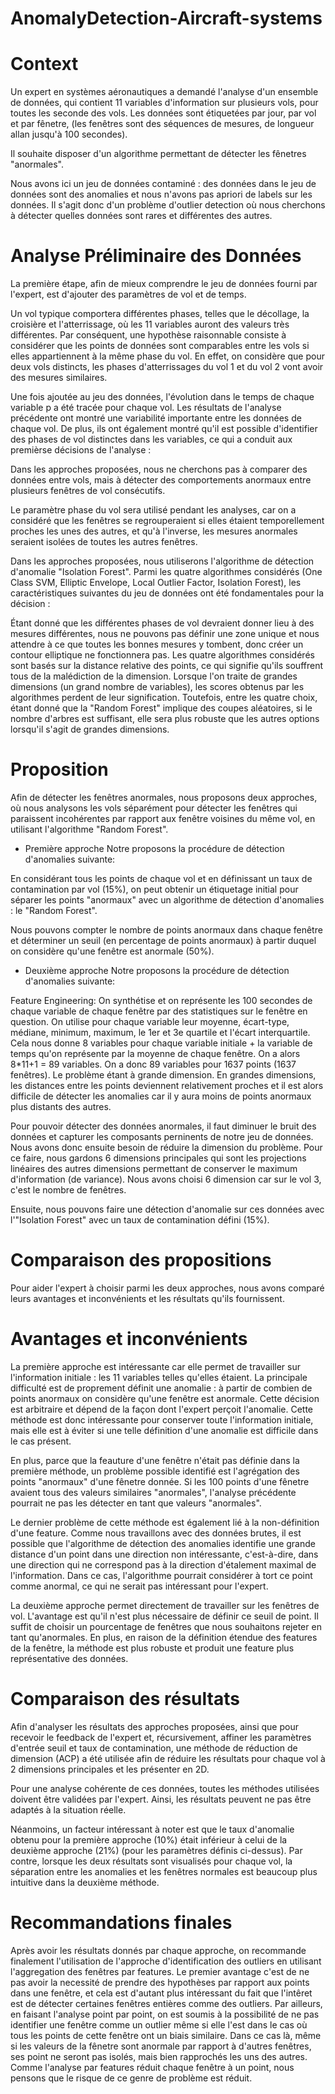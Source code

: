 # AnomalyDetection-Aircraft-systems

# Context
Un expert en systèmes aéronautiques a demandé l'analyse d'un ensemble de données, qui contient 11 variables d'information sur plusieurs vols, pour toutes les seconde des vols. Les données sont étiquetées par jour, par vol et par fênetre, (les fenêtres sont des séquences de mesures, de longueur allan jusqu'à 100 secondes).

Il souhaite disposer d'un algorithme permettant de détecter les fênetres "anormales".

Nous avons ici un jeu de données contaminé : des données dans le jeu de données sont des anomalies et nous n'avons pas apriori de labels sur les données. Il s'agit donc d'un problème d'outlier detection où nous cherchons à détecter quelles données sont rares et différentes des autres.

# Analyse Préliminaire des Données
La première étape, afin de mieux comprendre le jeu de données fourni par l'expert, est d'ajouter des paramètres de vol et de temps.

Un vol typique comportera différentes phases, telles que le décollage, la croisière et l'atterrissage, où les 11 variables auront des valeurs très différentes. Par conséquent, une hypothèse raisonnable consiste à considérer que les points de données sont comparables entre les vols si elles appartiennent à la même phase du vol. En effet, on considère que pour deux vols distincts, les phases d'atterrissages du vol 1 et du vol 2 vont avoir des mesures similaires.

Une fois ajoutée au jeu des données, l'évolution dans le temps de chaque variable p a été tracée pour chaque vol. Les résultats de l'analyse précédente ont montré une variabilité importante entre les données de chaque vol. De plus, ils ont également montré qu'il est possible d'identifier des phases de vol distinctes dans les variables, ce qui a conduit aux premièrse décisions de l'analyse :

Dans les approches proposées, nous ne cherchons pas à comparer des données entre vols, mais à détecter des comportements anormaux entre plusieurs fenêtres de vol consécutifs.

Le paramètre phase du vol sera utilisé pendant les analyses, car on a considéré que les fenêtres se regrouperaient si elles étaient temporellement proches les unes des autres, et qu'à l'inverse, les mesures anormales seraient isolées de toutes les autres fenêtres.

Dans les approches proposées, nous utiliserons l'algorithme de détection d'anomalie "Isolation Forest". Parmi les quatre algorithmes considérés (One Class SVM, Elliptic Envelope, Local Outlier Factor, Isolation Forest), les caractéristiques suivantes du jeu de données ont été fondamentales pour la décision :

Étant donné que les différentes phases de vol devraient donner lieu à des mesures différentes, nous ne pouvons pas définir une zone unique et nous attendre à ce que toutes les bonnes mesures y tombent, donc créer un contour elliptique ne fonctionnera pas.
Les quatre algorithmes considérés sont basés sur la distance relative des points, ce qui signifie qu'ils souffrent tous de la malédiction de la dimension. Lorsque l'on traite de grandes dimensions (un grand nombre de variables), les scores obtenus par les algorithmes perdent de leur signification. Toutefois, entre les quatre choix, étant donné que la "Random Forest" implique des coupes aléatoires, si le nombre d'arbres est suffisant, elle sera plus robuste que les autres options lorsqu'il s'agit de grandes dimensions.

# Proposition
Afin de détecter les fenêtres anormales, nous proposons deux approches, où nous analysons les vols séparément pour détecter les fenêtres qui paraissent incohérentes par rapport aux fenêtre voisines du même vol, en utilisant l'algorithme "Random Forest".

- Première approche
Notre proposons la procédure de détection d'anomalies suivante:

En considérant tous les points de chaque vol et en définissant un taux de contamination par vol (15%), on peut obtenir un étiquetage initial pour séparer les points "anormaux" avec un algorithme de détection d'anomalies : le "Random Forest".

Nous pouvons compter le nombre de points anormaux dans chaque fenêtre et déterminer un seuil (en percentage de points anormaux) à partir duquel on considère qu'une fenêtre est anormale (50%).

- Deuxième approche
Notre proposons la procédure de détection d'anomalies suivante:

Feature Engineering: On synthétise et on représente les 100 secondes de chaque variable de chaque fenêtre par des statistiques sur le fenêtre en question. On utilise pour chaque variable leur moyenne, écart-type, médiane, minimum, maximum, le 1er et 3e quartile et l'écart interquartile. Cela nous donne 8 variables pour chaque variable initiale + la variable de temps qu'on représente par la moyenne de chaque fenêtre. On a alors 8*11+1 = 89 variables. On a donc 89 variables pour 1637 points (1637 fenêtres). Le problème étant à grande dimension. En grandes dimensions, les distances entre les points deviennent relativement proches et il est alors difficile de détecter les anomalies car il y aura moins de points anormaux plus distants des autres.

Pour pouvoir détecter des données anormales, il faut diminuer le bruit des données et capturer les composants perninents de notre jeu de données. Nous avons donc ensuite besoin de réduire la dimension du problème. Pour ce faire, nous gardons 6 dimensions principales qui sont les projections linéaires des autres dimensions permettant de conserver le maximum d'information (de variance). Nous avons choisi 6 dimension car sur le vol 3, c'est le nombre de fenêtres.

Ensuite, nous pouvons faire une détection d'anomalie sur ces données avec l'"Isolation Forest" avec un taux de contamination défini (15%).

# Comparaison des propositions
Pour aider l'expert à choisir parmi les deux approches, nous avons comparé leurs avantages et inconvénients et les résultats qu'ils fournissent.

# Avantages et inconvénients
La première approche est intéressante car elle permet de travailler sur l'information initiale : les 11 variables telles qu'elles étaient. La principale difficulté est de proprement définit une anomalie : à partir de combien de points anormaux on considère qu'une fenêtre est anormale. Cette décision est arbitraire et dépend de la façon dont l'expert perçoit l'anomalie. Cette méthode est donc intéressante pour conserver toute l'information initiale, mais elle est à éviter si une telle définition d'une anomalie est difficile dans le cas présent.

En plus, parce que la feauture d'une fenêtre n'était pas définie dans la première méthode, un problème possible identifié est l'agrégation des points "anormaux" d'une fênetre donnée. Si les 100 points d'une fênetre avaient tous des valeurs similaires "anormales", l'analyse précédente pourrait ne pas les détecter en tant que valeurs "anormales".

Le dernier problème de cette méthode est également lié à la non-définition d'une feature. Comme nous travaillons avec des données brutes, il est possible que l'algorithme de détection des anomalies identifie une grande distance d'un point dans une direction non intéressante, c'est-à-dire, dans une direction qui ne correspond pas à la direction d'étalement maximal de l'information. Dans ce cas, l'algorithme pourrait considérer à tort ce point comme anormal, ce qui ne serait pas intéressant pour l'expert.

La deuxième approche permet directement de travailler sur les fenêtres de vol. L'avantage est qu'il n'est plus nécessaire de définir ce seuil de point. Il suffit de choisir un pourcentage de fenêtres que nous souhaitons rejeter en tant qu'anormales. En plus, en raison de la définition étendue des features de la fenêtre, la méthode est plus robuste et produit une feature plus représentative des données.

# Comparaison des résultats
Afin d'analyser les résultats des approches proposées, ainsi que pour recevoir le feedback de l'expert et, récursivement, affiner les paramètres d'entrée seuil et taux de contamination, une méthode de réduction de dimension (ACP) a été utilisée afin de réduire les résultats pour chaque vol à 2 dimensions principales et les présenter en 2D.

Pour une analyse cohérente de ces données, toutes les méthodes utilisées doivent être validées par l'expert. Ainsi, les résultats peuvent ne pas être adaptés à la situation réelle.

Néanmoins, un facteur intéressant à noter est que le taux d'anomalie obtenu pour la première approche (10%) était inférieur à celui de la deuxième approche (21%) (pour les paramètres définis ci-dessus). Par contre, lorsque les deux résultats sont visualisés pour chaque vol, la séparation entre les anomalies et les fenêtres normales est beaucoup plus intuitive dans la deuxième méthode.

# Recommandations finales
Après avoir les résultats donnés par chaque approche, on recommande finalement l'utilisation de l'approche d'identification des outliers en utilisant l'aggregation des fenêtres par features. Le premier avantage c'est de ne pas avoir la necessité de prendre des hypothèses par rapport aux points dans une fenêtre, et cela est d'autant plus intéressant du fait que l'intêret est de détecter certaines fenêtres entières comme des outliers. Par ailleurs, en faisant l'analyse point par point, on est soumis à la possibilité de ne pas identifier une fenêtre comme un outlier même si elle l'est dans le cas où tous les points de cette fenêtre ont un biais similaire. Dans ce cas là, même si les valeurs de la fênetre sont anormale par rapport à d'autres fenêtres, ses point ne seront pas isolés, mais bien rapprochés les uns des autres. Comme l'analyse par features réduit chaque fenêtre à un point, nous pensons que le risque de ce genre de problème est réduit.
